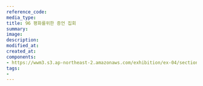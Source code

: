 ```yaml
---
reference_code:
media_type:
title: 96 평화를위한 증언 집회
summary:
image:
description:
modified_at:
created_at:
components:
- https://wwm3.s3.ap-northeast-2.amazonaws.com/exhibition/ex-04/section-01-right/22_96+평화를위한+증언+집회.JPG
tags:
-
---
```

